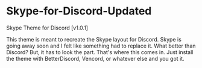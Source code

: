 # Skype-for-Discord-Updated
Skype Theme for Discord [v1.0.1]

This theme is meant to recreate the Skype layout for Discord. Skype is going away soon and I felt like something had to replace it. What better than Discord? But, it has to look the part. That's where this comes in. Just install the theme with BetterDiscord, Vencord, or whatever else and you got it.
